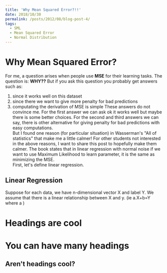 ```yaml
---
title: 'Why Mean Squared Error?!!'
date: 2018/10/30
permalink: /posts/2012/08/blog-post-4/
tags:
  - SML
  - Mean Squared Error
  - Normal Distribution
---
```


# Why Mean Squared Error? 
For me, a question arises when people use **MSE** for their learning tasks. The question is: **WHY??** But if you ask this question you probably get answers such as: 
1. since it works well on this dataset 
2. since there we want to give more penalty for bad predictions 
3. computating the derivation of MSE is simple
These answers do not convince me. For the first answer we can ask ok it works well but maybe there is some better choices. For the second and third answers we can say, there is other alternative for giving penalty for bad predictions with easy computations.<br>
But I found one reason (for particular situation) in Wasserman's "All of statistics" that make me a little calmer! For other students not interested in the above reasons, I want to share this post to hopefully make them calmer. 
The book states that in linear regression with normal noise if we want to use Maximum Likelihood to learn parameter, it is the same as minimizing the MSE. <br>
First, let's define linear regression.<br>
## Linear Regression
Suppose for each data, we have n-dimensional vector X and label Y. We assume that there is a linear relationship between X and y. (ie a.X+b=Y where a )


Headings are cool
======

You can have many headings
======

Aren't headings cool?
------
